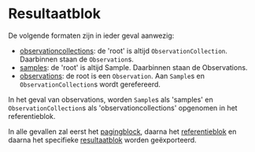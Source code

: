 # Resultaatblok

De volgende formaten zijn in ieder geval aanwezig:

- [observationcollections](voorbeelden/oms-observation-collection-style.json): de 'root' is altijd ```ObservationCollection```. Daarbinnen staan de ```Observation```s.
- [samples](voorbeelden/oms-sample-style.json): de 'root' is altijd Sample. Daarbinnen staan de Observations.
- [observations](voorbeelden/oms-observation-style.json): de root is een ```Observation```. Aan ```Sample```s en ```ObservationCollection```s wordt gerefereerd.

In het geval van observations, worden ```Sample```s als 'samples' en ```ObservationCollection```s als 'observationcollections' opgenomen in het referentieblok.

In alle gevallen zal eerst het [pagingblock](paginablok.md), daarna het [referentieblok](referentieblok.md) en daarna het specifieke [resultaatblok](#resultaatblok) worden geëxporteerd.
